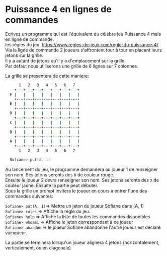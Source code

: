 # Puissance 4 en lignes de commandes

Ecrivez un programme qui est l'équivalent du célébre jeu Puissance 4 mais en ligne de commande.  
les régles du jeu: https://www.regles-de-jeux.com/regle-du-puissance-4/  
Via la ligne de commande 2 joueurs s'affrontent tour à tour en placant leurs jetons sur la grille.  
Il y a autant de jetons qu'il y a d'emplacement sur la grille.  
Par défaut nous utiliserons une grille de 6 lignes sur 7 colonnes.

La grille se presentera de cette maniere:

```zsh
      1   2   3   4   5   6   7
    +---+---+---+---+---+---+---+
  F |   |   |   |   |   |   |   |
    +---+---+---+---+---+---+---+
  E |   |   |   |   |   |   |   |
    +---+---+---+---+---+---+---+
  D |   |   |   |   |   |   |   |
    +---+---+---+---+---+---+---+
  C |   |   |   |   |   |   |   |
    +---+---+---+---+---+---+---+
  B |   |   |   |   |   |   |   |
    +---+---+---+---+---+---+---+
  A |   |   |   |   |   |   |   |
    +---+---+---+---+---+---+---+
      1   2   3   4   5   6   7

  Sofiane> put(A, 1)
```

Au lancement du jeu, le programme demandera au joueur 1 de renseigner son nom.
Ses jetons seronts des `O` de couleur rouge.  
Ensuite le joueur 2 devra renseigner son nom.
Ses jetons seronts des `X` de couleur jaune.
Ensuite la partie peut débuter.  
Sous la grille un prompt invitera le joueur en cours à entrer l'une des commandes suivantes:

`Sofiane> put(A, 1)`=> Mettre un jeton du joueur Sofiane dans (A, 1)  
`Sofiane> rules` => Affiche la régle du jeu.  
`Sofiane> help` => Affiche la liste de toutes les commandes disponibles  
`Sofiane> whoami` => Affiche le jeton correspondant à ce joueur  
`Sofiane> abandon` => le joueur Sofiane abandonne l'autre joueur est déclaré vainqueur.

La partie se terminera lorsqu'un joueur alignera 4 jetons (horizontalement, verticalement, ou en diagonale)
